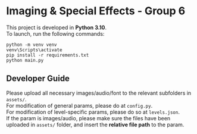 # Imaging & Special Effects - Group 6
This project is developed in **Python 3.10**.  
To launch, run the following commands:
```
python -m venv venv
venv\Scripts\activate
pip install -r requirements.txt
python main.py
```

## Developer Guide
Please upload all necessary images/audio/font to the relevant subfolders in `assets/`.  
For modification of general params, please do at `config.py`.  
For modification of level-specific params, please do so at `levels.json`.   
If the param is images/audio, please make sure the files have been uploaded in `assets/` folder, and insert the **relative file path** to the param.  
